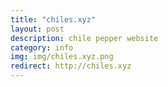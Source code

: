 ```yaml
---
title: "chiles.xyz"
layout: post
description: chile pepper website
category: info
img: img/chiles.xyz.png
redirect: http://chiles.xyz
---
```


